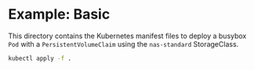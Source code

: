 # Example: Basic

This directory contains the Kubernetes manifest files to deploy a busybox `Pod` with a `PersistentVolumeClaim` using the `nas-standard` StorageClass.

```sh
kubectl apply -f .
```
